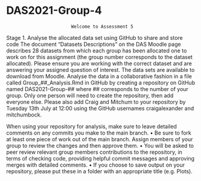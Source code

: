 # DAS2021-Group-4
                            Welcome to Assessment 5
Stage 1. Analyse the allocated data set using GitHub to share and store code
The document “Datasets Descriptions” on the DAS Moodle page describes 28 datasets from which each group has been allocated one to work on for this assignment (the group number corresponds to the dataset allocated). Please ensure you are working with the correct dataset and are answering
your assigned question of interest. The data sets are available to download from Moodle. Analyse the data in a collaborative fashion in a file called Group_##_Analysis.Rmd in GitHub by creating a repository on GitHub named DAS2021-Group-## where ## corresponds to the number of
your group. Only one person will need to create the repository, then add everyone else. Please also add Craig and Mitchum to your repository by Tuesday 13th July at 12:00 using the GitHub usernames craigalexander and mitchumbock. 

  When using your repository for analysis, make sure to leave detailed comments on any commits you make to the main branch.
• Be sure to fork at least one piece of work out of the main branch. Assign members of your group to review the changes and then approve them.
• You will be asked to peer review relevant group members contributions to the repository, in terms of checking code, providing helpful commit messages and     approving merges with detailed comments.
• If you choose to save output on your repository, please put these in a folder with an appropriate title (e.g. Plots). 
